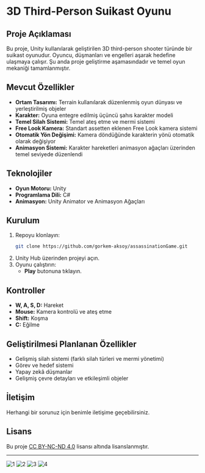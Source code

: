 # 3D Third-Person Suikast Oyunu

## Proje Açıklaması
Bu proje, Unity kullanılarak geliştirilen 3D third-person shooter türünde bir suikast oyunudur. Oyuncu, düşmanları ve engelleri aşarak hedefine ulaşmaya çalışır. Şu anda proje geliştirme aşamasındadır ve temel oyun mekaniği tamamlanmıştır.

## Mevcut Özellikler
- **Ortam Tasarımı:** Terrain kullanılarak düzenlenmiş oyun dünyası ve yerleştirilmiş objeler
- **Karakter:** Oyuna entegre edilmiş üçüncü şahıs karakter modeli
- **Temel Silah Sistemi:** Temel ateş etme ve mermi sistemi
- **Free Look Kamera:** Standart assetten eklenen Free Look kamera sistemi
- **Otomatik Yön Değişimi:** Kamera döndüğünde karakterin yönü otomatik olarak değişiyor
- **Animasyon Sistemi:** Karakter hareketleri animasyon ağaçları üzerinden temel seviyede düzenlendi

## Teknolojiler
- **Oyun Motoru:** Unity
- **Programlama Dili:** C#
- **Animasyon:** Unity Animator ve Animasyon Ağaçları

## Kurulum
1. Repoyu klonlayın:
   ```bash
   git clone https://github.com/gorkem-aksoy/assassinationGame.git
   ```
2. Unity Hub üzerinden projeyi açın.
3. Oyunu çalıştırın:
   - **Play** butonuna tıklayın.

## Kontroller
- **W, A, S, D:** Hareket
- **Mouse:** Kamera kontrolü ve ateş etme
- **Shift:** Koşma
- **C:** Eğilme

## Geliştirilmesi Planlanan Özellikler
- Gelişmiş silah sistemi (farklı silah türleri ve mermi yönetimi)
- Görev ve hedef sistemi
- Yapay zekâ düşmanlar
- Gelişmiş çevre detayları ve etkileşimli objeler

## İletişim
Herhangi bir sorunuz için benimle iletişime geçebilirsiniz.

## Lisans
Bu proje [CC BY-NC-ND 4.0](https://creativecommons.org/licenses/by-nc-nd/4.0/) lisansı altında lisanslanmıştır.


---
![1](https://github.com/user-attachments/assets/e6140a6c-f27a-4078-b87a-0c0b4229f4c4)
![2](https://github.com/user-attachments/assets/0d5d1359-7cdf-48a7-80e4-2623e30fa524)
![3](https://github.com/user-attachments/assets/e14f14d8-8fc5-4d59-905a-3b1460284d0e)
![4](https://github.com/user-attachments/assets/9ba511d8-7dd2-44f7-8dc1-8bb2d12510a0)


